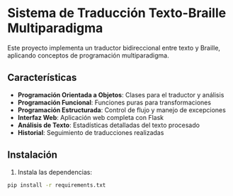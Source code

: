 # Sistema de Traducción Texto-Braille Multiparadigma

Este proyecto implementa un traductor bidireccional entre texto y Braille, aplicando conceptos de programación multiparadigma.

## Características

- **Programación Orientada a Objetos**: Clases para el traductor y análisis
- **Programación Funcional**: Funciones puras para transformaciones
- **Programación Estructurada**: Control de flujo y manejo de excepciones
- **Interfaz Web**: Aplicación web completa con Flask
- **Análisis de Texto**: Estadísticas detalladas del texto procesado
- **Historial**: Seguimiento de traducciones realizadas

## Instalación

1. Instala las dependencias:
```bash
pip install -r requirements.txt